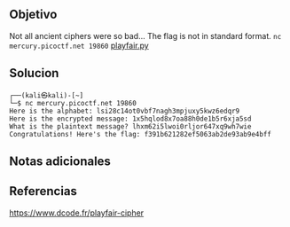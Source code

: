 ## Objetivo
Not all ancient ciphers were so bad... The flag is not in standard format. `nc mercury.picoctf.net 19860` [playfair.py](https://mercury.picoctf.net/static/3f082e143dd5b4ffe1a0aaaf317872b8/playfair.py)
## Solucion
```
┌──(kali㉿kali)-[~]
└─$ nc mercury.picoctf.net 19860                               
Here is the alphabet: lsi28c14ot0vbf7nagh3mpjuxy5kwz6edqr9
Here is the encrypted message: 1x5hqlod8x7oa88h0de1b5r6xja5sd
What is the plaintext message? lhxm62i5lwoi0rljor647xq9wh7wie
Congratulations! Here's the flag: f391b621282ef5063ab2de93ab9e4bff

```
## Notas adicionales

## Referencias
https://www.dcode.fr/playfair-cipher